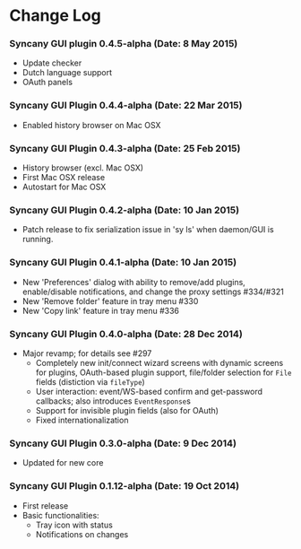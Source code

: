 Change Log
==========
### Syncany GUI plugin 0.4.5-alpha (Date: 8 May 2015)
- Update checker
- Dutch language support
- OAuth panels

### Syncany GUI Plugin 0.4.4-alpha (Date: 22 Mar 2015)
- Enabled history browser on Mac OSX

### Syncany GUI Plugin 0.4.3-alpha (Date: 25 Feb 2015)
- History browser (excl. Mac OSX)
- First Mac OSX release
- Autostart for Mac OSX

### Syncany GUI Plugin 0.4.2-alpha (Date: 10 Jan 2015)
- Patch release to fix serialization issue in 'sy ls'
  when daemon/GUI is running.

### Syncany GUI Plugin 0.4.1-alpha (Date: 10 Jan 2015)
- New 'Preferences' dialog with ability to remove/add plugins,
  enable/disable notifications, and change the proxy settings #334/#321
- New 'Remove folder' feature in tray menu #330
- New 'Copy link' feature in tray menu #336

### Syncany GUI Plugin 0.4.0-alpha (Date: 28 Dec 2014)
- Major revamp; for details see #297
  + Completely new init/connect wizard screens with dynamic screens for
    plugins, OAuth-based plugin support, file/folder selection for
    `File` fields (distiction via `fileType`)
  + User interaction: event/WS-based confirm and get-password callbacks;
    also introduces `EventResponse`s
  + Support for invisible plugin fields (also for OAuth)
  + Fixed internationalization

### Syncany GUI Plugin 0.3.0-alpha (Date: 9 Dec 2014)
- Updated for new core

### Syncany GUI Plugin 0.1.12-alpha (Date: 19 Oct 2014)
- First release
- Basic functionalities:
  + Tray icon with status
  + Notifications on changes

